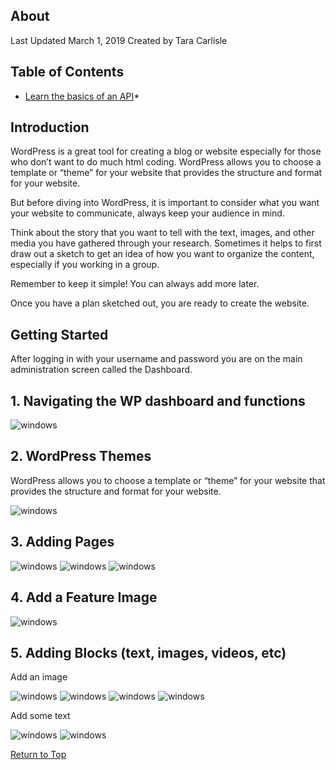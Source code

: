 ## About
Last Updated March 1, 2019
Created by Tara Carlisle


## Table of Contents
* [Learn the basics of an API](#1-basics-of-an-application-programming-interface)* 

## Introduction
WordPress is a great tool for creating a blog or website especially for those who don’t want to do much html coding. WordPress allows you to choose a template or “theme” for your website that provides the structure and format for your website. 

But before diving into WordPress, it is important to consider what you want your website to communicate, always keep your audience in mind. 

Think about the story that you want to tell with the text, images, and other media you have gathered through your research. Sometimes it helps to first draw out a sketch to get an idea of how you want to organize the content, especially if you working in a group. 

Remember to keep it simple! You can always add more later. 

Once you have a plan sketched out, you are ready to create the website.

## Getting Started
After logging in with your username and password you are on the main administration screen called the Dashboard. 

## 1. Navigating the WP dashboard and functions
<img src="images/class-dashboard.png" alt="windows" class="center"/>

## 2. WordPress Themes
WordPress allows you to choose a template or “theme” for your website that provides the structure and format for your website. 

<img src="images/class-appearance.png" alt="windows" class="center"/>

## 3. Adding Pages
<img src="images/class-addnewpage.png" alt="windows" class="center"/>


<img src="images/class-publish.png" alt="windows" class="center"/>


<img src="images/class-pages.png" alt="windows" class="center"/>

## 4. Add a Feature Image 

<img src="images/class-featureimage.png" alt="windows" class="center"/>


## 5. Adding Blocks (text, images, videos, etc)

Add an image

<img src="images/class-blocks.png" alt="windows" class="center"/>


<img src="images/class-addmedia.png" alt="windows" class="center"/>


<img src="images/class-media.png" alt="windows" class="center"/>


<img src="images/class-imageprops.png" alt="windows" class="center"/>

Add some text

<img src="images/class-addtext.png" alt="windows" class="center"/>

<img src="images/class-text.png" alt="windows" class="center"/>

[Return to Top](#about)
